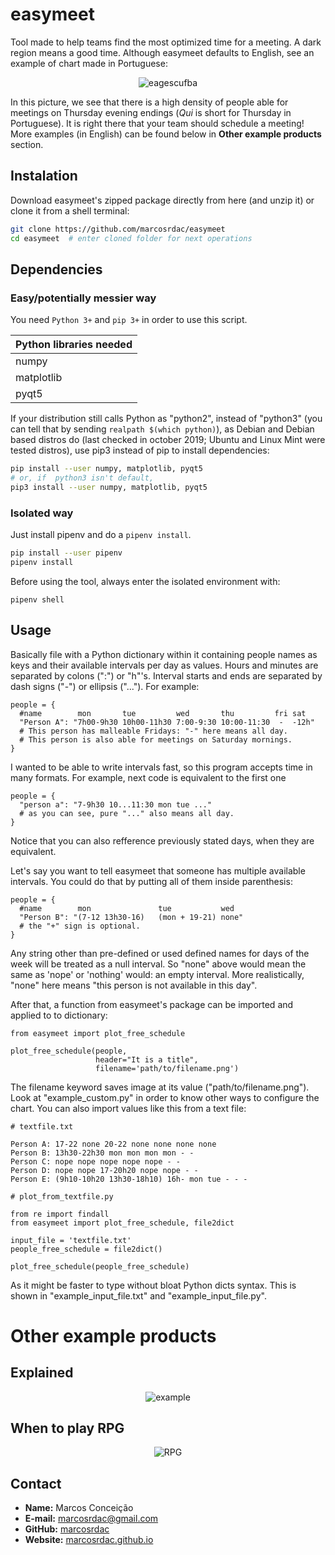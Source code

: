 # easymeet

Tool made to help teams find the most optimized time for a meeting. A dark region means a good time. Although easymeet defaults to English, see an example of chart made in Portuguese:

<p align="center"><img src="example/eagescufba.png" alt="eagescufba">

In this picture, we see that there is a high density of people able for meetings on Thursday evening endings (*Qui* is short for Thursday in Portuguese). It is right there that your team should schedule a meeting! More examples (in English) can be found below in **Other example products** section.


## Instalation

Download easymeet's zipped package directly from here (and unzip it) or clone it from a shell terminal:
```sh
git clone https://github.com/marcosrdac/easymeet
cd easymeet  # enter cloned folder for next operations
```


## Dependencies

### Easy/potentially messier way

You need `Python 3+` and `pip 3+` in order to use this script.

| Python libraries needed |
| - |
| numpy |
| matplotlib |
| pyqt5 |

If your distribution still calls Python as "python2", instead of "python3" (you can tell that by sending `realpath $(which python)`), as Debian and Debian based distros do (last checked in october 2019; Ubuntu and Linux Mint were tested distros), use pip3 instead of pip to install dependencies:

```sh
pip install --user numpy, matplotlib, pyqt5
# or, if  python3 isn't default,
pip3 install --user numpy, matplotlib, pyqt5
```

### Isolated way

Just install pipenv and do a `pipenv install`.
```sh
pip install --user pipenv
pipenv install
```

Before using the tool, always enter the isolated environment with:
```
pipenv shell
```


## Usage

Basically file with a Python dictionary within it containing people names as keys and their available intervals per day as values. Hours and minutes are separated by colons (":") or "h"'s. Interval starts and ends are separated by dash signs ("-") or ellipsis ("..."). For example:

```
people = {
  #name        mon       tue         wed       thu         fri sat
  "Person A": "7h00-9h30 10h00-11h30 7:00-9:30 10:00-11:30  -  -12h"
  # This person has malleable Fridays: "-" here means all day.
  # This person is also able for meetings on Saturday mornings.
}
```

I wanted to be able to write intervals fast, so this program accepts time in many formats. For example, next code is equivalent to the first one

```
people = {
  "person a": "7-9h30 10...11:30 mon tue ..."
  # as you can see, pure "..." also means all day.
}
```

Notice that you can also refference previously stated days, when they are equivalent.

Let's say you want to tell easymeet that someone has multiple available intervals. You could do that by putting all of them inside parenthesis:

```
people = {
  #name        mon               tue           wed
  "Person B": "(7-12 13h30-16)   (mon + 19-21) none"
  # the "+" sign is optional.
}
```

Any string other than pre-defined or used defined names for days of the week will be treated as a null interval. So "none" above would mean the same as 'nope' or 'nothing' would: an empty interval. More realistically, "none" here means "this person is not available in this day".

After that, a function from easymeet's package can be imported and applied to to dictionary:
```
from easymeet import plot_free_schedule

plot_free_schedule(people,
                   header="It is a title",
                   filename='path/to/filename.png')
```

The filename keyword saves image at its value ("path/to/filename.png"). Look at "example_custom.py" in order to know other ways to configure the chart. You can also import values like this from a text file:

```
# textfile.txt

Person A: 17-22 none 20-22 none none none none
Person B: 13h30-22h30 mon mon mon mon - -
Person C: nope nope nope nope nope - -
Person D: nope nope 17-20h20 nope nope - -
Person E: (9h10-10h20 13h30-18h10) 16h- mon tue - - -
```

```
# plot_from_textfile.py

from re import findall
from easymeet import plot_free_schedule, file2dict

input_file = 'textfile.txt'
people_free_schedule = file2dict()

plot_free_schedule(people_free_schedule)
```

As it might be faster to type without bloat Python dicts syntax. This is shown in "example_input_file.txt" and "example_input_file.py".


# Other example products

## Explained
<p align="center"><img src="example/example.png" alt="example">

## When to play RPG
<p align="center"><img src="example/rpg.png" alt="RPG">


## Contact

  - **Name:** Marcos Conceição
  - **E-mail:** [marcosrdac@gmail.com](mailto:marcosrdac@gmail.com)
  - **GitHub:** [marcosrdac](github.com/marcosrdac)
  - **Website:** [marcosrdac.github.io](http://marcosrdac.github.io)
